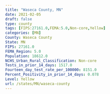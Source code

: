 ```yaml
---
title: "Waseca County, MN"
date: 2021-02-05
draft: false
type: county
tags: [FIPS:27161.0,FEMA:5.0,Non-core,Yellow]
categories: [MN]
County: Waseca County
State: MN
FIPS: 27161.0
FEMA_Region: 5.0
Population: 18612.0
NCHS_Urban_Rural_Classification: Non-core
Tests_in_prior_14_days: 1517.0
Fourteen_day_test_rate_per_100000: 8151.0
Percent_Positivity_in_prior_14_days: 0.078
Level: Yellow
url: /states/MN/waseca-county
---
```



